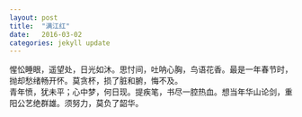 ```yaml
---
layout: post
title:  "满江红"
date:   2016-03-02
categories: jekyll update
---
```

惺忪睡眼，遥望处，日光如沐。思忖间，吐呐心胸，鸟语花香。最是一年春节时，抛却愁绪畅开怀。莫贪杯，损了脏和腑，悔不及。  
青年愤，犹未平；心中梦，何日现。提疾笔，书尽一腔热血。想当年华山论剑，重阳公艺绝群雄。须努力，莫负了韶华。
